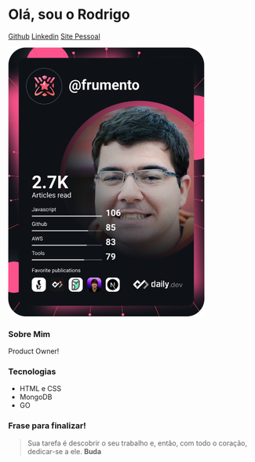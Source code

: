 # Olá, sou o Rodrigo
[Github](https://github.com/rodrigofrumento)
[Linkedin](https://linkedin.com/in/rodrigofrumento)
[Site Pessoal](https://rodrigofrumento.github.io)

<a href="https://app.daily.dev/frumento"><img src="https://github.com/rodrigofrumento/rodrigofrumento/blob/master/devcard.svg" width="400" alt="Rodrigo's Dev Card"/></a>

### Sobre Mim
Product Owner!

### Tecnologias
+ HTML e CSS
+ MongoDB
+ GO

### Frase para finalizar!
> Sua tarefa é descobrir o seu trabalho e, então, com todo o coração, dedicar-se a ele. **Buda**
